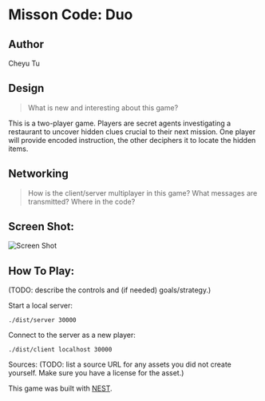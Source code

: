 # Misson Code: Duo

## Author

Cheyu Tu

## Design

> What is new and interesting about this game?

This is a two-player game. Players are secret agents investigating a restaurant to uncover hidden clues crucial to their next mission. One player will provide encoded instruction, the other deciphers it to locate the hidden items.

## Networking

> How is the client/server multiplayer in this game? What messages are transmitted? Where in the code?

## Screen Shot:

![Screen Shot](screenshot.png)

## How To Play:

(TODO: describe the controls and (if needed) goals/strategy.)

Start a local server:
```
./dist/server 30000
```

Connect to the server as a new player:
```
./dist/client localhost 30000
```

Sources: (TODO: list a source URL for any assets you did not create yourself. Make sure you have a license for the asset.)

This game was built with [NEST](NEST.md).

